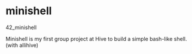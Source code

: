 # minishell
42_minishell 

Minishell is my first group project at Hive to build a simple bash-like shell. (with allihive)
